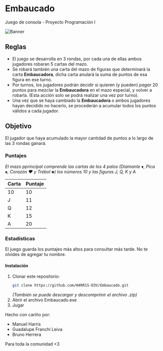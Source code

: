 # Embaucado
Juego de consola - Proyecto Programación I

![Banner](banner.png)

## Reglas
- El juego se desarrolla en 3 rondas, por cada una de ellas ambos jugadores robaran 5 cartas del mazo.
- Se robará también una carta del mazo de figuras que determinará la carta **Embaucadora**, dicha carta anulará la suma de puntos de esa figura en ese turno.
- Por turnos, los jugadores podrán decidir si quieren (y pueden) _pagar_ 20 puntos para mezclar la **Embaucadora** en el mazo especial, y volver a robarla. (Esta acción solo se podrá realizar una vez por turno).
- Una vez que se haya cambiado la **Embaucadora** o ambos jugadores hayan decidido no hacerlo, se procederán a acumular todos los puntos válidos a cada jugador.

## Objetivo
El jugador que haya acumulado la mayor cantidad de puntos a lo largo de las 3 rondas ganará.

### Puntajes
_El mazo pprincipal comprende las cartas de los 4 palos (Diamante ♦, Pica ♠, Corazón ♥ y Trébol ♣) los números 10 y las figuras J, Q, K y A_

| Carta | Puntaje |
|----|-----
| 10 | 10 |
| J | 11 |
| Q | 12 |
| K | 15 |
| A | 20 |

### Estadísticas
El juego guarda los puntajes más altos para consultar más tarde. No te olvides de agregar tu nombre.

#### Instalación
1. Clonar este repositorio:
    ```bash
    git clone https://github.com/H4RR1S-D3V/Embaucado.git
    ```
    _(También se puede descargar y descomprimir el archivo .zip)_
2. Abrir el archivo Embaucado.exe
3. Jugar

Hecho con cariño por:
- Manuel Harris
- Guadalupe Franchi Leiva
- Bruno Herrera
  
Para toda la comunidad <3

